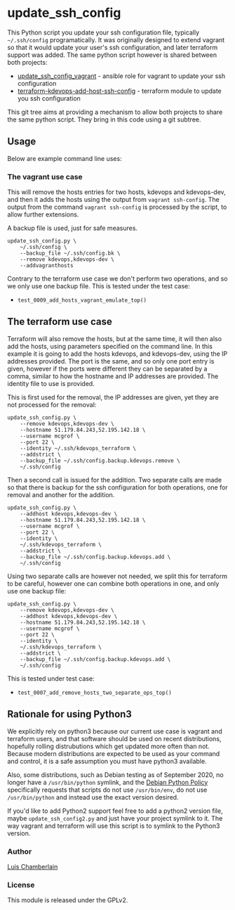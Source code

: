 # update_ssh_config

This Python script you update your ssh configuration file, typically
` ~/.ssh/config` programatically. It was originally designed to extend
vagrant so that it would update your user's ssh configuration, and later
terraform support was added. The same python script however is shared
between both projects:

  * [update_ssh_config_vagrant](https://github.com/mcgrof/update_ssh_config_vagrant) - ansible role for vagrant to update your ssh configuration
  * [terraform-kdevops-add-host-ssh-config](https://github.com/mcgrof/terraform-kdevops-add-host-ssh-config) - terraform module to update you ssh configuration

This git tree aims at providing a mechanism to allow both projects to share
the same python script. They bring in this code using a git subtree.

## Usage

Below are example command line uses:

### The vagrant use case

This will remove the hosts entries for two hosts, kdevops and kdevops-dev,
and then it adds the hosts using the output from `vagrant ssh-config`. The
output from the command `vagrant ssh-config` is processed by the script,
to allow further extensions.

A backup file is used, just for safe measures.

```
update_ssh_config.py \
	~/.ssh/config \
	--backup_file ~/.ssh/config.bk \
	--remove kdevops,kdevops-dev \
	--addvagranthosts
```

Contrary to the terraform use case we don't perform two operations, and so
we only use one backup file. This is tested under the test case:

  * `test_0009_add_hosts_vagrant_emulate_top()`

## The terraform use case

Terraform will also remove the hosts, but at the same time, it will then also
add the hosts, using parameters specified on the command line. In this example
it is going to add the hosts kdevops, and kdevops-dev, using the IP addresses
provided. The port is the same, and so only one port entry is given, however
if the ports were different they can be separated by a comma, similar to how
the hostname and IP addresses are provided. The identity file to use
is provided.

This is first used for the removal, the IP addresses are given, yet they
are not processed for the removal:

```
update_ssh_config.py \
	--remove kdevops,kdevops-dev \
	--hostname 51.179.84.243,52.195.142.18 \
	--username mcgrof \
	--port 22 \
	--identity ~/.ssh/kdevops_terraform \
	--addstrict \
	--backup_file ~/.ssh/config.backup.kdevops.remove \
	~/.ssh/config
```

Then a second call is issued for the addition. Two separate calls are
made so that there is backup for the ssh configuration for both operations,
one for removal and another for the addition.

```
update_ssh_config.py \
	--addhost kdevops,kdevops-dev \
	--hostname 51.179.84.243,52.195.142.18 \
	--username mcgrof \
	--port 22 \
	--identity \
	~/.ssh/kdevops_terraform \
	--addstrict \
	--backup_file ~/.ssh/config.backup.kdevops.add \
	~/.ssh/config
```

Using two separate calls are however not needed, we split this for
terraform to be careful, however one can combine both operations in one,
and only use one backup file:

```
update_ssh_config.py \
	--remove kdevops,kdevops-dev \
	--addhost kdevops,kdevops-dev \
	--hostname 51.179.84.243,52.195.142.18 \
	--username mcgrof \
	--port 22 \
	--identity \
	~/.ssh/kdevops_terraform \
	--addstrict \
	--backup_file ~/.ssh/config.backup.kdevops.add \
	~/.ssh/config
```

This is tested under test case:

  * `test_0007_add_remove_hosts_two_separate_ops_top()`

## Rationale for using Python3

We explicitly rely on python3 because our current use case is vagrant and
terraform users, and that software should be used on recent distributions,
hopefully rolling distrubutions which get updated more often than not. Because
modern distributions are expected to be used as your command and control, it
is a safe assumption you must have python3 available.

Also, some distributions, such as Debian testing as of September 2020, no longer
have a `/usr/bin/python` symlink, and the
[Debian Python Policy](https://www.debian.org/doc/packaging-manuals/python-policy/ch-python.html#s-interpreter)
specifically requests that scripts do not use `/usr/bin/env`, do not use
`/usr/bin/python` and instead use the exact version desired.

If you'd like to add Python2 support feel free to add a python2 version file,
maybe `update_ssh_config2.py` and just have your project symlink to it. The
way vagrant and terraform will use this script is to symlink to the Python3
version.

### Author

[Luis Chamberlain](https://www.do-not-panic.com)

### License

This module is released under the GPLv2.
